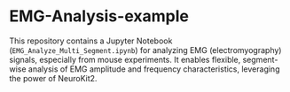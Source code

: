 # EMG-Analysis-example
This repository contains a Jupyter Notebook (`EMG_Analyze_Multi_Segment.ipynb`) for analyzing EMG (electromyography) signals, especially from mouse experiments. It enables flexible, segment-wise analysis of EMG amplitude and frequency characteristics, leveraging the power of NeuroKit2.
